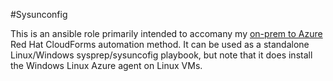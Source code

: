 #Sysunconfig

This is an ansible role primarily intended to accomany my [on-prem to Azure](https://github.com/jritenour/azure-migration) Red Hat CloudForms automation method.  It can be used as a standalone Linux/Windows sysprep/sysuncofig playbook, but note that it does install the Windows Linux Azure agent on Linux VMs.
